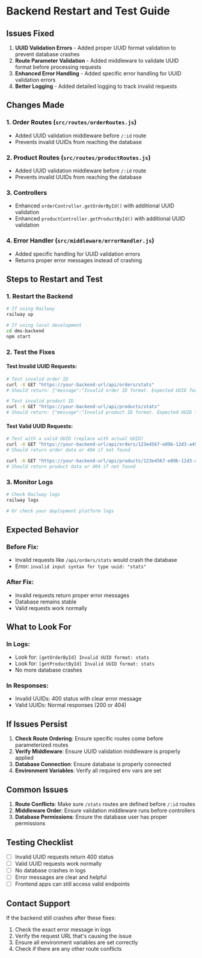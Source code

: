 # Backend Restart and Test Guide

## Issues Fixed

1. **UUID Validation Errors** - Added proper UUID format validation to prevent database crashes
2. **Route Parameter Validation** - Added middleware to validate UUID format before processing requests
3. **Enhanced Error Handling** - Added specific error handling for UUID validation errors
4. **Better Logging** - Added detailed logging to track invalid requests

## Changes Made

### 1. Order Routes (`src/routes/orderRoutes.js`)
- Added UUID validation middleware before `/:id` route
- Prevents invalid UUIDs from reaching the database

### 2. Product Routes (`src/routes/productRoutes.js`)
- Added UUID validation middleware before `/:id` route
- Prevents invalid UUIDs from reaching the database

### 3. Controllers
- Enhanced `orderController.getOrderById()` with additional UUID validation
- Enhanced `productController.getProductById()` with additional UUID validation

### 4. Error Handler (`src/middleware/errorHandler.js`)
- Added specific handling for UUID validation errors
- Returns proper error messages instead of crashing

## Steps to Restart and Test

### 1. Restart the Backend
```bash
# If using Railway
railway up

# If using local development
cd dms-backend
npm start
```

### 2. Test the Fixes

#### Test Invalid UUID Requests:
```bash
# Test invalid order ID
curl -X GET "https://your-backend-url/api/orders/stats"
# Should return: {"message":"Invalid order ID format. Expected UUID format.","received":"stats"}

# Test invalid product ID
curl -X GET "https://your-backend-url/api/products/stats"
# Should return: {"message":"Invalid product ID format. Expected UUID format.","received":"stats"}
```

#### Test Valid UUID Requests:
```bash
# Test with a valid UUID (replace with actual UUID)
curl -X GET "https://your-backend-url/api/orders/123e4567-e89b-12d3-a456-426614174000"
# Should return order data or 404 if not found

curl -X GET "https://your-backend-url/api/products/123e4567-e89b-12d3-a456-426614174000"
# Should return product data or 404 if not found
```

### 3. Monitor Logs
```bash
# Check Railway logs
railway logs

# Or check your deployment platform logs
```

## Expected Behavior

### Before Fix:
- Invalid requests like `/api/orders/stats` would crash the database
- Error: `invalid input syntax for type uuid: "stats"`

### After Fix:
- Invalid requests return proper error messages
- Database remains stable
- Valid requests work normally

## What to Look For

### In Logs:
- Look for: `[getOrderById] Invalid UUID format: stats`
- Look for: `[getProductById] Invalid UUID format: stats`
- No more database crashes

### In Responses:
- Invalid UUIDs: 400 status with clear error message
- Valid UUIDs: Normal responses (200 or 404)

## If Issues Persist

1. **Check Route Ordering**: Ensure specific routes come before parameterized routes
2. **Verify Middleware**: Ensure UUID validation middleware is properly applied
3. **Database Connection**: Ensure database is properly connected
4. **Environment Variables**: Verify all required env vars are set

## Common Issues

1. **Route Conflicts**: Make sure `/stats` routes are defined before `/:id` routes
2. **Middleware Order**: Ensure validation middleware runs before controllers
3. **Database Permissions**: Ensure the database user has proper permissions

## Testing Checklist

- [ ] Invalid UUID requests return 400 status
- [ ] Valid UUID requests work normally
- [ ] No database crashes in logs
- [ ] Error messages are clear and helpful
- [ ] Frontend apps can still access valid endpoints

## Contact Support

If the backend still crashes after these fixes:
1. Check the exact error message in logs
2. Verify the request URL that's causing the issue
3. Ensure all environment variables are set correctly
4. Check if there are any other route conflicts 